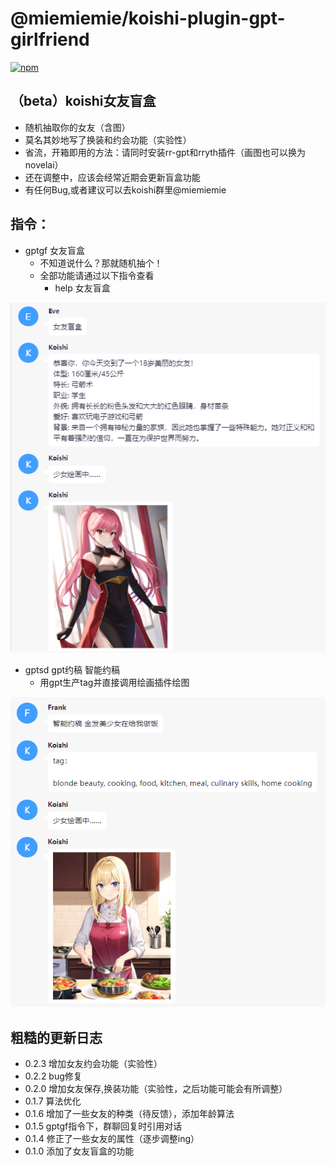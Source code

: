 # @miemiemie/koishi-plugin-gpt-girlfriend

[![npm](https://img.shields.io/npm/v/@miemiemie/koishi-plugin-gpt-girlfriend?style=flat-square)](https://www.npmjs.com/package/@miemiemie/koishi-plugin-gpt-girlfriend)

## （beta）koishi女友盲盒 
- 随机抽取你的女友（含图）
- 莫名其妙地写了换装和约会功能（实验性）
- 省流，开箱即用的方法：请同时安装rr-gpt和rryth插件（画图也可以换为novelai）
- 还在调整中，应该会经常近期会更新盲盒功能
- 有任何Bug,或者建议可以去koishi群里@miemiemie
## 指令：
- gptgf 女友盲盒  
  - 不知道说什么？那就随机抽个！
  - 全部功能请通过以下指令查看
    - help 女友盲盒

![demo](https://raw.githubusercontent.com/MieMieMieeeee/koishi-gpt-girlfriend/main/img/demo.png)
- gptsd gpt约稿 智能约稿
  - 用gpt生产tag并直接调用绘画插件绘图

![demo](https://github.com/MieMieMieeeee/koishi-gpt-girlfriend/blob/main/img/demo_gptsd.png) 


## 粗糙的更新日志
- 0.2.3 增加女友约会功能（实验性）
- 0.2.2 bug修复
- 0.2.0 增加女友保存,换装功能（实验性，之后功能可能会有所调整）
- 0.1.7 算法优化
- 0.1.6 增加了一些女友的种类（待反馈），添加年龄算法
- 0.1.5 gptgf指令下，群聊回复时引用对话
- 0.1.4 修正了一些女友的属性（逐步调整ing）
- 0.1.0 添加了女友盲盒的功能






